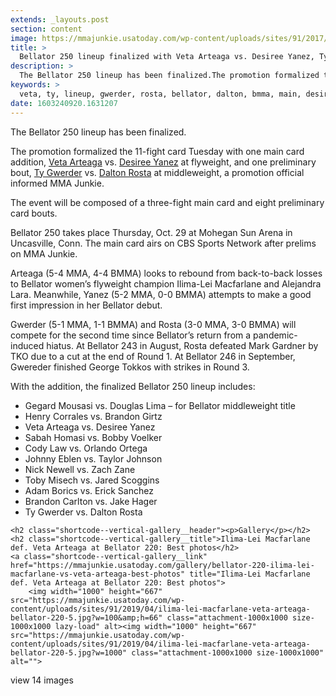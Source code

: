```yaml
--- 
extends: _layouts.post 
section: content 
image: https://mmajunkie.usatoday.com/wp-content/uploads/sites/91/2017/02/veta-arteaga-bellator-172-ceremonial-weigh-ins.jpg?w=1000&h=576&crop=1 
title: > 
  Bellator 250 lineup finalized with Veta Arteaga vs. Desiree Yanez, Ty Gwerder vs. Dalton Rosta 
description: > 
  The Bellator 250 lineup has been finalized.The promotion formalized the 11-fight card Tuesday with one main card addition, Veta Arteaga vs. Desiree Yanez at flyweight, and one preliminary bout, Ty Gwerder vs. Dalton Rosta at middleweight, a promotion official informed MMA Junkie.The event will be composed of a three-fight main card and eight preliminary card bouts.Bellator 250 takes place Thursday, Oct. 29 at Mohegan Sun Arena in Uncasville, Conn.With the addition, the finalized Bellator 250 lineup includes:Gegard Mousasi vs. Douglas Lima – for Bellator middleweight titleHenry Corrales vs. Brandon GirtzVeta Arteaga vs. Desiree YanezSabah Homasi vs. Bobby VoelkerCody Law vs. Orlando OrtegaJohnny Eblen vs. Taylor JohnsonNick Newell vs. Zach ZaneToby Misech vs. Jared ScogginsAdam Borics vs. Erick SanchezBrandon Carlton vs. Jake HagerTy Gwerder vs. Dalton Rosta 
keywords: > 
  veta, ty, lineup, gwerder, rosta, bellator, dalton, bmma, main, desiree, card, mma, yanez, 250, vs, round, finalized 
date: 1603240920.1631207 
--- 
```

<div><p>The Bellator 250 lineup has been finalized.</p>
<p>The promotion formalized the 11-fight card Tuesday with one main card addition, <a href="https://mmajunkie.usatoday.com/tag/veta-arteaga">Veta Arteaga</a> vs. <a href="https://mmajunkie.usatoday.com/tag/desiree-yanez">Desiree Yanez</a> at flyweight, and one preliminary bout, <a href="https://mmajunkie.usatoday.com/tag/ty-gwerder">Ty Gwerder</a> vs. <a href="https://mmajunkie.usatoday.com/tag/dalton-rosta">Dalton Rosta</a> at middleweight, a promotion official informed MMA Junkie.</p>
<p>The event will be composed of a three-fight main card and eight preliminary card bouts.</p>
<p>Bellator 250 takes place Thursday, Oct. 29 at Mohegan Sun Arena in Uncasville, Conn. The main card airs on CBS Sports Network after prelims on MMA Junkie.</p>
<p>Arteaga (5-4 MMA, 4-4 BMMA) looks to rebound from back-to-back losses to Bellator women&#8217;s flyweight champion Ilima-Lei Macfarlane and Alejandra Lara. Meanwhile, Yanez (5-2 MMA, 0-0 BMMA) attempts to make a good first impression in her Bellator debut.</p>
<p>Gwerder (5-1 MMA, 1-1 BMMA) and Rosta (3-0 MMA, 3-0 BMMA) will compete for the second time since Bellator&#8217;s return from a pandemic-induced hiatus. At Bellator 243 in August, Rosta defeated Mark Gardner by TKO due to a cut at the end of Round 1. At Bellator 246 in September, Gwereder finished George Tokkos with strikes in Round 3.</p>
<p>With the addition, the finalized Bellator 250 lineup includes:</p>
<ul>
<li>Gegard Mousasi vs. Douglas Lima &#8211; for Bellator middleweight title</li>
<li>Henry Corrales vs. Brandon Girtz</li>
<li>Veta Arteaga vs. Desiree Yanez</li>
<li>Sabah Homasi vs. Bobby Voelker</li>
<li>Cody Law vs. Orlando Ortega</li>
<li>Johnny Eblen vs. Taylor Johnson</li>
<li>Nick Newell vs. Zach Zane</li>
<li>Toby Misech vs. Jared Scoggins</li>
<li>Adam Borics vs. Erick Sanchez</li>
<li>Brandon Carlton vs. Jake Hager</li>
<li>Ty Gwerder vs. Dalton Rosta</li>
</ul>

	<h2 class="shortcode--vertical-gallery__header"><p>Gallery</p></h2>
	<h2 class="shortcode--vertical-gallery__title">Ilima-Lei Macfarlane def. Veta Arteaga at Bellator 220: Best photos</h2>
	<a class="shortcode--vertical-gallery__link" href="https://mmajunkie.usatoday.com/gallery/bellator-220-ilima-lei-macfarlane-vs-veta-arteaga-best-photos" title="Ilima-Lei Macfarlane def. Veta Arteaga at Bellator 220: Best photos">
		<img width="1000" height="667" src="https://mmajunkie.usatoday.com/wp-content/uploads/sites/91/2019/04/ilima-lei-macfarlane-veta-arteaga-bellator-220-5.jpg?w=100&amp;h=66" class="attachment-1000x1000 size-1000x1000 lazy-load" alt><img width="1000" height="667" src="https://mmajunkie.usatoday.com/wp-content/uploads/sites/91/2019/04/ilima-lei-macfarlane-veta-arteaga-bellator-220-5.jpg?w=1000" class="attachment-1000x1000 size-1000x1000" alt="">			
<p class="vertical-gallery__overlay vertical-gallery__overlay_">
	<p class="vertical-gallery__overlay_icon"></p>
	view 14 images</p>
		</a>


</div>